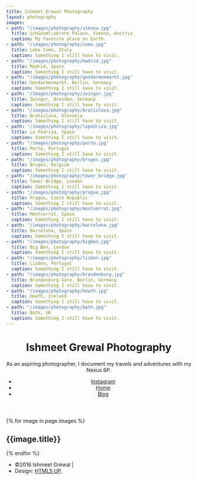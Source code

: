 ```yaml
---
title: Ishmeet Grewal Photography
layout: photography
images:
- path: "/images/photography/vienna.jpg"
  title: Sch&ouml;nbrunn Palace, Vienna, Austria
  caption: My favorite place on Earth.
- path: "/images/photography/como.jpg"
  title: Lake Como, Italy
  caption: Something I still have to visit.
- path: "/images/photography/madrid.jpg"
  title: Madrid, Spain
  caption: Something I still have to visit.
- path: "/images/photography/gendarmenmarkt.jpg"
  title: Gendarmenmarkt, Berlin, Germany
  caption: Something I still have to visit.
- path: "/images/photography/zwinger.jpg"
  title: Zwinger, Dresden, Germany
  caption: Something I still have to visit.
- path: "/images/photography/bratislava.jpg"
  title: Bratislava, Slovakia
  caption: Something I still have to visit.
- path: "/images/photography/lapedriza.jpg"
  title: La Pedriza, Spain
  caption: Something I still have to visit.
- path: "/images/photography/porto.jpg"
  title: Porto, Portugal
  caption: Something I still have to visit.
- path: "/images/photography/bruges.jpg"
  title: Bruges, Belgium
  caption: Something I still have to visit.
- path: "/images/photography/tower_bridge.jpg"
  title: Tower Bridge, London
  caption: Something I still have to visit.
- path: "/images/photography/prague.jpg"
  title: Prague, Czech Republic
  caption: Something I still have to visit.
- path: "/images/photography/montserrat.jpg"
  title: Montserrat, Spain
  caption: Something I still have to visit.
- path: "/images/photography/barcelona.jpg"
  title: Barcelona, Spain
  caption: Something I still have to visit.
- path: "/images/photography/bigben.jpg"
  title: Big Ben, London
  caption: Something I still have to visit.
- path: "/images/photography/lisbon.jpg"
  title: Lisbon, Portugal
  caption: Something I still have to visit.
- path: "/images/photography/brandenburg.jpg"
  title: Brandenburg Gate, Berlin, Germany
  caption: Something I still have to visit.
- path: "/images/photography/howth.jpg"
  title: Howth, Ireland
  caption: Something I still have to visit.
- path: "/images/photography/bath.jpg"
  title: Bath, UK
  caption: Something I still have to visit.
---
```


<!--remember to tab using spaces in yaml-->

<!-- Main -->
<div id="main">
	<header id="header">
		<h1>Ishmeet Grewal Photography</h1>
		<p>As an aspiring photographer, I document my travels and adventures with my Nexus 6P.</p>
		<ul class="icons">
			<li><a href="https://www.instagram.com/ishmeetgrewal/" class="icon fa-instagram"><span class="label">Instagram</span></a></li>
			<li><a href="{{site.url}}" class="icon fa-home"><span class="label">Home</span></a></li>
      <li><a href="{{site.url}}/blog" class="icon fa-pencil"><span class="label">Blog</span></a></li>
		</ul>
	</header>
	<section id="thumbnails">
		{% for image in page.images %}
			<article>
				<a class="thumbnail" href="{{ site.baseurl }}{{ image.path }}" data-position="left center"><img src="{{ site.baseurl }}{{ image.path }}" alt="" /></a>
				<h2>{{image.title}}</h2>
				<!-- <p>{{image.caption}}</p> -->
			</article>
		{% endfor %}
	</section>
	<footer id="footer">
		<ul class="copyright">
			<li>&copy;2016 Ishmeet Grewal |</li><li>Design: <a href="http://html5up.net">HTML5 UP</a>.</li>
		</ul>
	</footer>
	

</div>
